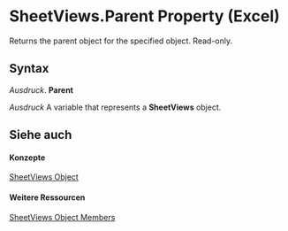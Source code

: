
# SheetViews.Parent Property (Excel)

Returns the parent object for the specified object. Read-only.


## Syntax

 _Ausdruck_. **Parent**

 _Ausdruck_ A variable that represents a **SheetViews** object.


## Siehe auch


#### Konzepte


[SheetViews Object](954e22cf-1142-40ae-039b-09110d833bfc.md)
#### Weitere Ressourcen


[SheetViews Object Members](http://msdn.microsoft.com/library/32e6ff70-b998-f316-e075-88b8f0421c0d%28Office.15%29.aspx)